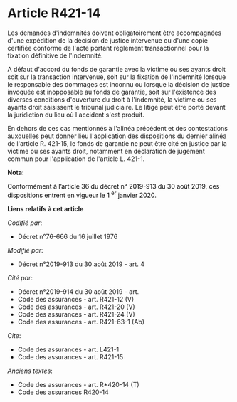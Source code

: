 # Article R421-14

Les demandes d'indemnités doivent obligatoirement être accompagnées d'une expédition de la décision de justice intervenue ou
d'une copie certifiée conforme de l'acte portant règlement transactionnel pour la fixation définitive de l'indemnité.

A défaut d'accord du fonds de garantie avec la victime ou ses ayants droit soit sur la transaction intervenue, soit sur la
fixation de l'indemnité lorsque le responsable des dommages est inconnu ou lorsque la décision de justice invoquée est
inopposable au fonds de garantie, soit sur l'existence des diverses conditions d'ouverture du droit à l'indemnité, la victime
ou ses ayants droit saisissent le tribunal judiciaire. Le litige peut être porté devant la juridiction du lieu où l'accident
s'est produit.

En dehors de ces cas mentionnés à l'alinéa précédent et des contestations auxquelles peut donner lieu l'application des
dispositions du dernier alinéa de l'article R. 421-15, le fonds de garantie ne peut être cité en justice par la victime ou
ses ayants droit, notamment en déclaration de jugement commun pour l'application de l'article L. 421-1.

**Nota:**

<font color="black">Conformément à l’article 36 du décret n° 2019-913 du 30 août 2019, ces dispositions entrent en vigueur le
1
    <sup>er</sup> janvier 2020.</font>

**Liens relatifs à cet article**

_Codifié par_:

  - Décret n°76-666 du 16 juillet 1976

_Modifié par_:

  - Décret n°2019-913 du 30 août 2019 - art. 4

_Cité par_:

  - Décret n°2019-914 du 30 août 2019 - art.
  - Code des assurances - art. R421-12 (V)
  - Code des assurances - art. R421-20 (V)
  - Code des assurances - art. R421-24 (V)
  - Code des assurances - art. R421-63-1 (Ab)

_Cite_:

  - Code des assurances - art. L421-1
  - Code des assurances - art. R421-15

_Anciens textes_:

  - Code des assurances - art. R*420-14 (T)
  - Code des assurances R420-14
